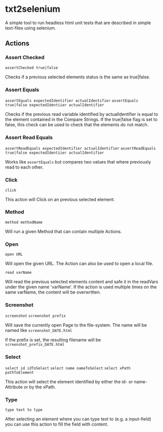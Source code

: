 # txt2selenium

A simple tool to run headless html unit tests that are described in simple text-files using selenium.

## Actions

### Assert Checked

```assertChecked true|false```

Checks if a previous selected elements status is the same as true|false.

### Assert Equals

```assertEquals expectedIdentifier actualIdentifier```
```assertEquals true|false expectedIdentiier actualIdentifier```

Checks if the previous read variable identified by actualIdentifier is equal to the element contained in the Compare Strings.
If the true|false flag is set to false, this check can be used to check that the elements do not match.

### Assert Read Equals

```assertReadEquals expectedIdentifier actualIdentifier```
```assertReadEquals true|false expectedIdentiier actualIdentifier```

Works like ```assertEquals``` but compares two values that where previously read to each other.

### Click

```click```

This action will Click on an previous selected element.

### Method

```method methodName```

Will run a given Method that can contain multiple Actions.

### Open

```open URL```

Will open the given URL. The Action can also be used to open a local file.

```read varName```

Will read the previous selected elements content and safe it in the readVars under the given name 'varName'.
If the action is used multiple times on the same varName, the content will be overwritten.

### Screenshot

```screenshot```
```screenshot prefix```

Will save the currently open Page to the file-system. The name will be named like
```screenshot_DATE.html```

If the prefix is set, the resulting filename will be
```screenshot_prefix_DATE.html```

### Select

```select id idToSelect```
```select name nameToSelect```
```select xPath pathToElement```

This action will select the element identified by either the id- or name-Attribute or by the xPath.

### Type

```type text to type```

After selecting an element where you can type text to (e.g. a input-field) you can use this action to fill the field with content.